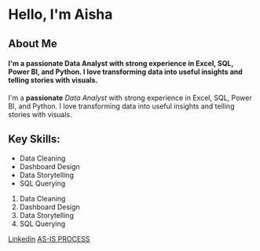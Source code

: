 # Hello, I'm Aisha 

## About Me
#### I'm a passionate Data Analyst with strong experience in Excel, SQL, Power BI, and Python. I love transforming data into useful insights and telling stories with visuals.

I'm a **passionate** *Data Analyst* with strong experience in Excel, SQL, Power BI, and Python. I love transforming data into useful insights and telling stories with visuals.

## Key Skills:
- Data Cleaning
-	Dashboard Design
-	Data Storytelling
-	SQL Querying

1.  Data Cleaning
2.	Dashboard Design
3.	Data Storytelling
4.	SQL Querying

[Linkedin](https://github.com/Kaosarat10/shopworld-inventory-optimization/blob/main/ShopWorld%20Gap%20Analysis.pdf)
[AS-IS PROCESS](https://github.com/Kaosarat10/TEST/blob/main/Gear%20ltd%20sales%20analysis.png)
